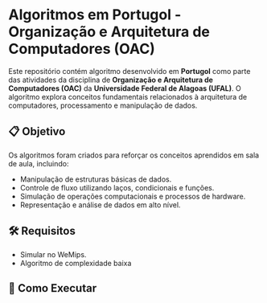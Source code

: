 # Algoritmos em Portugol - Organização e Arquitetura de Computadores (OAC)

Este repositório contém algoritmo desenvolvido em **Portugol** como parte das atividades da disciplina de **Organização e Arquitetura de Computadores (OAC)** da **Universidade Federal de Alagoas (UFAL)**. O algoritmo explora conceitos fundamentais relacionados à arquitetura de computadores, processamento e manipulação de dados.

## 📋 **Objetivo**

Os algoritmos foram criados para reforçar os conceitos aprendidos em sala de aula, incluindo:

- Manipulação de estruturas básicas de dados.
- Controle de fluxo utilizando laços, condicionais e funções.
- Simulação de operações computacionais e processos de hardware.
- Representação e análise de dados em alto nível.

## 🛠️ **Requisitos**

  - Simular no WeMips.
  - Algoritmo de complexidade baixa

## 🚀 **Como Executar**


